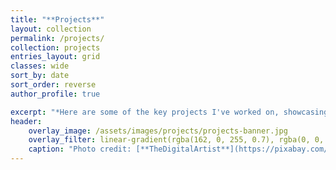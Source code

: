 ```yaml
---
title: "**Projects**"
layout: collection
permalink: /projects/
collection: projects
entries_layout: grid
classes: wide
sort_by: date
sort_order: reverse
author_profile: true

excerpt: "*Here are some of the key projects I've worked on, showcasing my skills in game development, and software engineering.*"
header:
    overlay_image: /assets/images/projects/projects-banner.jpg
    overlay_filter: linear-gradient(rgba(162, 0, 255, 0.7), rgba(0, 0, 0, 0.7))
    caption: "Photo credit: [**TheDigitalArtist**](https://pixabay.com/illustrations/banner-header-blocks-blue-banner-1557881)"
---
```


